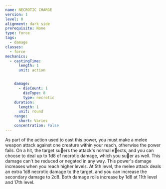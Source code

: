 ```yaml
---
name: NECROTIC CHARGE
version: 1
level: 0
alignment: dark side
prerequisite: None
type: force
tags:
  - damage
classes:
  - force
mechanics:
  - castingTime:
      length: 1
      unit: action


    damage:
      - dieCount: 1
        dieType: 8
        type: necrotic
    duration:
      length: 1
      unit: round
    range:
      short: Varies
    concentration: False
---
```

As part of the action used to cast this power, you
must make a melee weapon attack against one
creature within your reach, otherwise the power fails.
On a hit, the target su􀃠ers the attack's normal e􀃠ects,
and you can choose to deal up to 1d8 of necrotic
damage, which you su􀃠er as well. This damage can't be
reduced or negated in any way.
This power's damage increases when you reach
higher levels. At 5th level, the melee attack deals an
extra 1d8 necrotic damage to the target, and you can
increase the secondary damage to 2d8. Both damage
rolls increase by 1d8 at 11th level and 17th level.

    